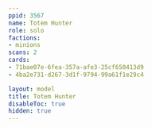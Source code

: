 ```yaml
---
ppid: 3567
name: Totem Hunter
role: solo
factions:
- minions
scans: 2
cards:
- 71bae07e-6fea-357a-afe3-25cf650413d9
- 4ba2e731-d267-3d1f-9794-99a61f1e29c4

layout: model
title: Totem Hunter
disableToc: true
hidden: true
---
```


